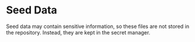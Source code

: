 # Seed Data

Seed data may contain sensitive information, so these files are not stored in the repository. Instead, they are kept in the secret manager.
